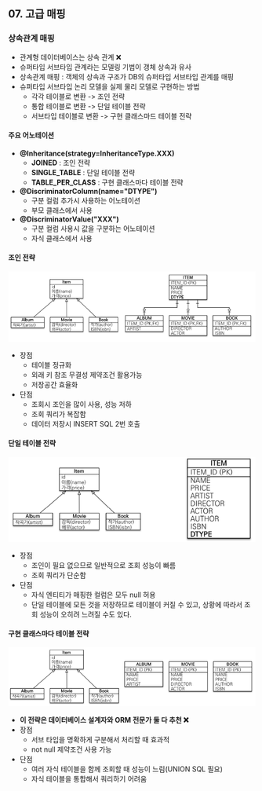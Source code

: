 ## 07. 고급 매핑

### 상속관계 매핑
- 관계형 데이터베이스는 상속 관계 ❌
- 슈퍼타입 서브타입 관계라는 모델링 기법이 갱체 상속과 유사
- 상속관계 매핑 : 객체의 상속과 구조가 DB의 슈퍼타입 서브타입 관계를 매핑
- 슈퍼타입 서브타입 논리 모델을 실제 물리 모델로 구현하는 방법
  - 각각 테이블로 변환 -> 조인 전략
  - 통합 테이블로 변환 -> 단일 테이블 전략
  - 서브타입 테이블로 변환 -> 구현 클래스마드 테이블 전략

#### 주요 어노테이션
- **@Inheritance(strategy=InheritanceType.XXX)**
  - **JOINED** : 조인 전략
  - **SINGLE_TABLE** : 단일 테이블 전략
  - **TABLE_PER_CLASS** : 구현 클래스마다 테이블 전략
- **@DiscriminatorColumn(name="DTYPE")**
  - 구분 컬럼 추가시 사용하는 어노테이션
  - 부모 클래스에서 사용
- **@DiscriminatorValue("XXX")**
  - 구분 컬럼 사용시 값을 구분하는 어노테이션
  - 자식 클래스에서 사용

#### 조인 전략
![img.png](images/조인%20전략.png)
- 장점
  - 테이블 정규화
  - 외래 키 참조 무결성 제약조건 활용가능
  - 저장공간 효율화
- 단점
  - 조회시 조인을 많이 사용, 성능 저하
  - 조회 쿼리가 복잡함
  - 데이터 저장시 INSERT SQL 2번 호출

#### 단일 테이블 전략
![img.png](images/단일%20테이블%20전략.png)
- 장점
  - 조인이 필요 없으므로 일반적으로 조회 성능이 빠름
  - 조회 쿼리가 단순함
- 단점
  - 자식 엔티티가 매핑한 컬럼은 모두 null 허용
  - 단일 테이블에 모든 것을 저장하므로 테이블이 커질 수 있고, 상황에 따라서 조회 성능이 오히려 느려질 수도 있다.

#### 구현 클래스마다 테이블 전략
![img.png](images/구현%20클래스마다%20테이블%20전략.png)
- **이 전략은 데이터베이스 설계자와 ORM 전문가 둘 다 추천 ❌**
- 장점
  - 서브 타입을 명확하게 구분해서 처리할 때 효과적
  - not null 제약조건 사용 가능
- 단점
  - 여러 자식 테이블을 함께 조회할 때 성능이 느림(UNION SQL 필요)
  - 자식 테이블을 통합해서 쿼리하기 어려움

 